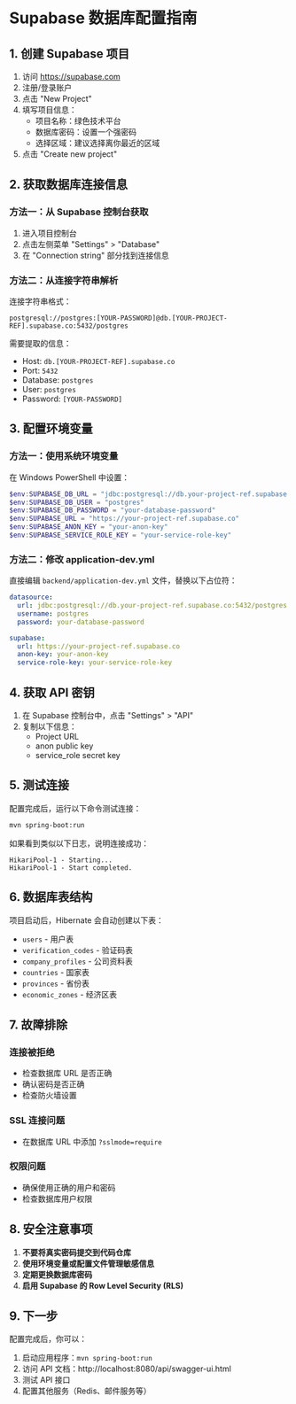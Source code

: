# Supabase 数据库配置指南

## 1. 创建 Supabase 项目

1. 访问 https://supabase.com
2. 注册/登录账户
3. 点击 "New Project"
4. 填写项目信息：
   - 项目名称：绿色技术平台
   - 数据库密码：设置一个强密码
   - 选择区域：建议选择离你最近的区域
5. 点击 "Create new project"

## 2. 获取数据库连接信息

### 方法一：从 Supabase 控制台获取

1. 进入项目控制台
2. 点击左侧菜单 "Settings" > "Database"
3. 在 "Connection string" 部分找到连接信息

### 方法二：从连接字符串解析

连接字符串格式：
```
postgresql://postgres:[YOUR-PASSWORD]@db.[YOUR-PROJECT-REF].supabase.co:5432/postgres
```

需要提取的信息：
- Host: `db.[YOUR-PROJECT-REF].supabase.co`
- Port: `5432`
- Database: `postgres`
- User: `postgres`
- Password: `[YOUR-PASSWORD]`

## 3. 配置环境变量

### 方法一：使用系统环境变量

在 Windows PowerShell 中设置：

```powershell
$env:SUPABASE_DB_URL = "jdbc:postgresql://db.your-project-ref.supabase.co:5432/postgres"
$env:SUPABASE_DB_USER = "postgres"
$env:SUPABASE_DB_PASSWORD = "your-database-password"
$env:SUPABASE_URL = "https://your-project-ref.supabase.co"
$env:SUPABASE_ANON_KEY = "your-anon-key"
$env:SUPABASE_SERVICE_ROLE_KEY = "your-service-role-key"
```

### 方法二：修改 application-dev.yml

直接编辑 `backend/application-dev.yml` 文件，替换以下占位符：

```yaml
datasource:
  url: jdbc:postgresql://db.your-project-ref.supabase.co:5432/postgres
  username: postgres
  password: your-database-password

supabase:
  url: https://your-project-ref.supabase.co
  anon-key: your-anon-key
  service-role-key: your-service-role-key
```

## 4. 获取 API 密钥

1. 在 Supabase 控制台中，点击 "Settings" > "API"
2. 复制以下信息：
   - Project URL
   - anon public key
   - service_role secret key

## 5. 测试连接

配置完成后，运行以下命令测试连接：

```bash
mvn spring-boot:run
```

如果看到类似以下日志，说明连接成功：
```
HikariPool-1 - Starting...
HikariPool-1 - Start completed.
```

## 6. 数据库表结构

项目启动后，Hibernate 会自动创建以下表：

- `users` - 用户表
- `verification_codes` - 验证码表
- `company_profiles` - 公司资料表
- `countries` - 国家表
- `provinces` - 省份表
- `economic_zones` - 经济区表

## 7. 故障排除

### 连接被拒绝
- 检查数据库 URL 是否正确
- 确认密码是否正确
- 检查防火墙设置

### SSL 连接问题
- 在数据库 URL 中添加 `?sslmode=require`

### 权限问题
- 确保使用正确的用户和密码
- 检查数据库用户权限

## 8. 安全注意事项

1. **不要将真实密码提交到代码仓库**
2. **使用环境变量或配置文件管理敏感信息**
3. **定期更换数据库密码**
4. **启用 Supabase 的 Row Level Security (RLS)**

## 9. 下一步

配置完成后，你可以：
1. 启动应用程序：`mvn spring-boot:run`
2. 访问 API 文档：http://localhost:8080/api/swagger-ui.html
3. 测试 API 接口
4. 配置其他服务（Redis、邮件服务等） 